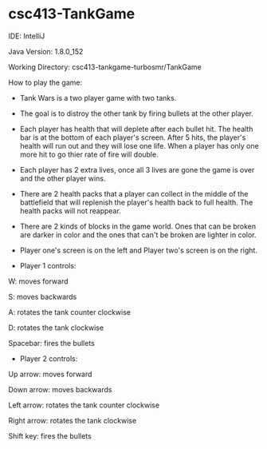 # csc413-TankGame

IDE: IntelliJ

Java Version: 1.8.0_152

Working Directory: csc413-tankgame-turbosmr/TankGame


How to play the game:

- Tank Wars is a two player game with two tanks.

- The goal is to distroy the other tank by firing bullets at the other player.

- Each player has health that will deplete after each bullet hit. The health bar is at the bottom of each player's screen. After 5 hits, the player's health will run out and they will lose one life. When a player has only one more hit to go thier rate of fire will double.

- Each player has 2 extra lives, once all 3 lives are gone the game is over and the other player wins.

- There are 2 health packs that a player can collect in the middle of the battlefield that will replenish the player's health back to full health. The health packs will not reappear.

- There are 2 kinds of blocks in the game world. Ones that can be broken are darker in color and the ones that can't be broken are lighter in color.

- Player one's screen is on the left and Player two's screen is on the right.

- Player 1 controls:

W: moves forward

S: moves backwards

A: rotates the tank counter clockwise

D: rotates the tank clockwise

Spacebar: fires the bullets

- Player 2 controls:

Up arrow: moves forward

Down arrow: moves backwards

Left arrow: rotates the tank counter clockwise

Right arrow: rotates the tank clockwise

Shift key: fires the bullets

